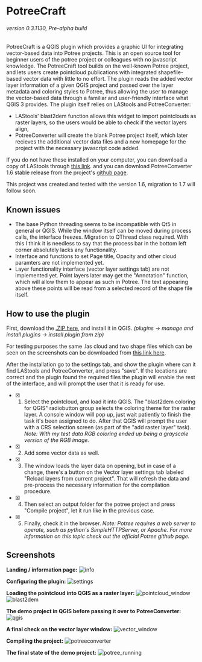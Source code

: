 # PotreeCraft
###### version 0.3.1130, Pre-alpha build

PotreeCraft is a QGIS plugin which provides a graphic UI for integrating vector-based data into Potree projects.
This is an open source tool for beginner users of the potree project or colleagues with no javascript knowledge. The PotreeCraft tool builds on the well-known Potree project, and lets users create pointcloud publications with integrated shapefile-based vector data with little to no effort. The plugin reads the added vector layer information of a given QGIS project and passed over the layer metadata and coloring styles to Potree, thus allowing the user to manage the vector-based data through a familiar and user-friendly interface what QGIS 3 provides.
The plugin itself relies on LAStools and PotreeConverter:
- LAStools' blast2dem function allows this widget to import pointclouds as raster layers, so the users would be able to check if the vector layers align,
- PotreeConverter will create the blank Potree project itself, which later recieves the additional vector data files and a new homepage for the project with the necessary javascript code added.

If you do not have these installed on your computer, you can download a copy of LAStools through [this link](https://mega.nz/#!GhFxVKqD!7fD5PeldRdDT6j9O4_zoIgSDc82KnOjP0B2bgHPlH-s). 
and you can download PotreeConverter 1.6 stable release from the project's [github page](https://github.com/potree/PotreeConverter/releases/tag/1.6).

This project was created and tested with the version 1.6, migration to 1.7 will follow soon.

## Known issues
- The base Python threading seems to be incompatible with Qt5 in general or QGIS. While the window itself can be moved during process calls, the interface freezes. Migration to QThread class required. With this I think it is needless to say that the process bar in the bottom left corner absolutely lacks any functionality.
- Interface and functions to set Page title, Opacity and other cloud paramters are not implemented yet.
- Layer functionality interface (vector layer settings tab) are not implemented yet. Point layers later may get the "Annotation" function, which will allow them to appear as such in Potree. The text appearing above these points will be read from a selected record of the shape file itself.


## How to use the plugin

First, download the [.ZIP here](https://github.com/ThomasFarmer/PotreeCraft/master/_build_/), and install it in QGIS. *(plugins -> manage and install plugins -> install plugin from zip)*

For testing purposes the same .las cloud and two shape files which can be seen on the screenshots can be downloaded from [this link here](https://mega.nz/#!m48E3SrC!GvYnKGQ_2k2lBCbRszaMi26UjHj7SSvO9VVOP-p0y9Q).

After the installation go to the settings tab, and show the plugin where can it find LAStools and PotreeConverter, and press "save". If the locations are correct and the plugin found the required files the plugin will enable the rest of the interface, and will prompt the user that it is ready for use.

- [x] 1. Select the pointcloud, and load it into QGIS. The "blast2dem coloring for QGIS" radiobutton group selects the coloring theme for the raster layer. A console window will pop up, just wait patiently to finish the task it's been assigned to do. After that QGIS will prompt the user with a CRS selection screen (as part of the "add raster layer" task). *Note: With my test data RGB coloring ended up being a grayscale version of the RGB image.*
- [x] 2. Add some vector data as well.
- [x] 3. The window loads the layer data on opening, but in case of a change, there's a button on the Vector layer settings tab labeled "Reload layers from current project". That will refresh the data and pre-process the necessary information for the compilation procedure.
- [x] 4. Then select an output folder for the potree project and press "Compile project", let it run like in the previous case.
- [x] 5. Finally, check it in the browser. *Note: Potree requires a web server to operate, such as python's SimpleHTTPServer, or Apache. For more information on this topic check out the official Potree github page.*

## Screenshots
**Landing / information page:**
![info](https://raw.githubusercontent.com/ThomasFarmer/PotreeCraft/master/_doc_/about_window.jpg)

**Configuring the plugin:**
![settings](https://raw.githubusercontent.com/ThomasFarmer/PotreeCraft/master/_doc_/settings_window.jpg)

**Loading the pointcloud into QGIS as a raster layer:**
![pointcloud_window](https://raw.githubusercontent.com/ThomasFarmer/PotreeCraft/master/_doc_/pointcloud_window.jpg)
![blast2dem](https://raw.githubusercontent.com/ThomasFarmer/PotreeCraft/master/_doc_/blast2dem_running.jpg)

**The demo project in QGIS before passing it over to PotreeConverter:**
![qgis](https://raw.githubusercontent.com/ThomasFarmer/PotreeCraft/master/_doc_/qgis_project.jpg)

**A final check on the vector layer window:**
![vector_window](https://raw.githubusercontent.com/ThomasFarmer/PotreeCraft/master/_doc_/vector_window.jpg)

**Compiling the project:**
![potreeconverter](https://raw.githubusercontent.com/ThomasFarmer/PotreeCraft/master/_doc_/potreeconverter_running.jpg)

**The final state of the demo project:**
![potree_running](https://raw.githubusercontent.com/ThomasFarmer/PotreeCraft/master/_doc_/potree_running_1130.jpg)

